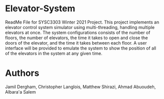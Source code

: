 # Elevator-System

ReadMe File for SYSC3303 Winter 2021 Project. This project implements an elevator control system simulator using multi-threading, handling multiple elevators at once. The system configurations consists of the number of floors, the number of elevators, the time it takes to open and close the doors of the elevator, and the time it takes between each floor. A user interface will be provided to emulate the system to show the position of all of the elevators in the system at any given time.  

# Authors
Jamil Dergham, Christopher Langlois, Matthew Shirazi, Ahmad Abuoudeh, Albara'a Salem 
